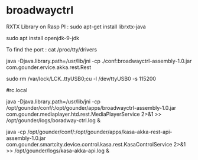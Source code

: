 # broadwayctrl


RXTX Library on Rasp PI :  sudo apt-get install librxtx-java

sudo apt install openjdk-9-jdk

To find the port :  cat /proc/tty/drivers



 java -Djava.library.path=/usr/lib/jni -cp ./conf:broadwayctrl-assembly-1.0.jar com.gounder.ervice.akka.rest.Rest





sudo rm /var/lock/LCK..ttyUSB0;cu -l /dev/ttyUSB0 -s 115200

#rc.local

java -Djava.library.path=/usr/lib/jni -cp /opt/gounder/conf/:/opt/gounder/apps/broadwayctrl-assembly-1.0.jar com.gounder.mediaplayer.htd.rest.MediaPlayerService 2>&1 >> /opt/gounder/logs/boradway-ctrl.log &

java -cp /opt/gounder/conf/:/opt/gounder/apps/kasa-akka-rest-api-assembly-1.0.jar com.gounder.smartcity.device.control.kasa.rest.KasaControlService 2>&1 >> /opt/gounder/logs/kasa-akka-api.log &

